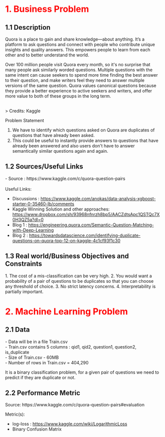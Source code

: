 ﻿<h1 style="color:red"> 1. Business Problem </h1>
<h2> 1.1 Description </h2>

<p>Quora is a place to gain and share knowledge—about anything. It’s a platform to ask questions and connect with people who contribute unique insights and quality answers. This empowers people to learn from each other and to better understand the world.</p>
<p>
Over 100 million people visit Quora every month, so it's no surprise that many people ask similarly worded questions. Multiple questions with the same intent can cause seekers to spend more time finding the best answer to their question, and make writers feel they need to answer multiple versions of the same question. Quora values canonical questions because they provide a better experience to active seekers and writers, and offer more value to both of these groups in the long term.
</p>
<br>
> Credits: Kaggle 


 Problem Statement 
1. We have to identify which questions asked on Quora are duplicates of questions that have already been asked. 
2. This could be useful to instantly provide answers to questions that have already been answered and also users don't have to answer semantically similar questions again and again.


<h2> 1.2  Sources/Useful Links</h2>
- Source : https://www.kaggle.com/c/quora-question-pairs
<br><br> Useful Links:<br>

- Discussions : https://www.kaggle.com/anokas/data-analysis-xgboost-starter-0-35460-lb/comments
- Kaggle Winning Solution and other approaches: https://www.dropbox.com/sh/93968nfnrzh8bp5/AACZdtsApc1QSTQc7X0H3QZ5a?dl=0
- Blog 1 : https://engineering.quora.com/Semantic-Question-Matching-with-Deep-Learning
- Blog 2 : https://towardsdatascience.com/identifying-duplicate-questions-on-quora-top-12-on-kaggle-4c1cf93f1c30
 
 <h2> 1.3  Real world/Business Objectives and Constraints</div> </h2>
 1. The cost of a mis-classification can be very high.
2. You would want a probability of a pair of questions to be duplicates so that you can choose any threshold of choice.
3. No strict latency concerns.
4. Interpretability is partially important.

<h1 style="color:red">2. Machine Learning Problem </h1>
<h2> 2.1 Data</div> </h2>
<p> 
- Data will be in a file Train.csv <br>
- Train.csv contains 5 columns : qid1, qid2, question1, question2, is_duplicate <br>
- Size of Train.csv - 60MB <br>
- Number of rows in Train.csv = 404,290
</p>

<p> It is a binary classification problem, for a given pair of questions we need to predict if they are duplicate or not. </p>

<h2> 2.2 Performance Metric </h2>
Source: https://www.kaggle.com/c/quora-question-pairs#evaluation

Metric(s): 
* log-loss : https://www.kaggle.com/wiki/LogarithmicLoss
* Binary Confusion Matrix